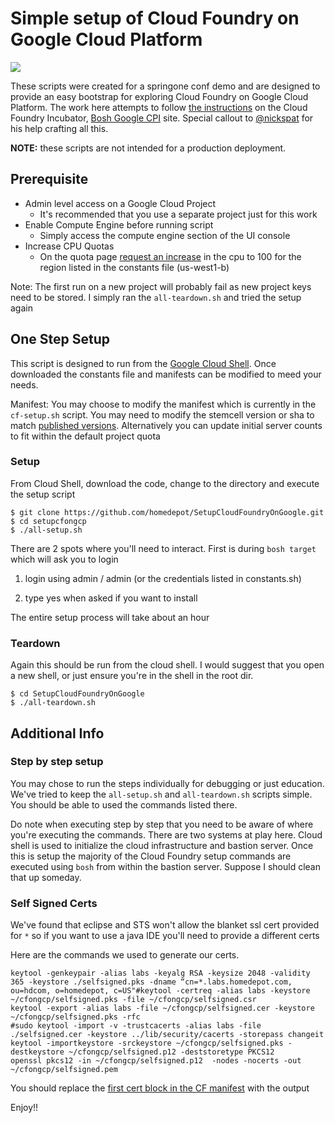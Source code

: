 # Simple setup of Cloud Foundry on Google Cloud Platform

![](timelapse-setup.gif)

These scripts were created for a springone conf demo and are designed to provide an easy bootstrap for exploring Cloud Foundry on Google Cloud Platform. The work here attempts to follow [the instructions](https://github.com/cloudfoundry-incubator/bosh-google-cpi-release/blob/master/docs/bosh/README.md) on the Cloud Foundry Incubator, [Bosh Google CPI](https://github.com/cloudfoundry-incubator/bosh-google-cpi-release) site. Special callout to [@nickspat](https://github.com/nickspat/setupcfongcp) for his help crafting all this.

__NOTE:__ these scripts are not intended for a production deployment.


## Prerequisite

* Admin level access on a Google Cloud Project
	- It's recommended that you use a separate project just for this work
* Enable Compute Engine before running script
	- Simply access the compute engine section of the UI console
* Increase CPU Quotas
	- On the quota page [request an increase](https://console.cloud.google.com/compute/quotas) in the cpu to 100 for the region listed in the constants file (us-west1-b)


Note: The first run on a new project will probably fail as new project keys need to be stored. I simply ran the ``all-teardown.sh`` and tried the setup again


## One Step Setup

This script is designed to run from the [Google Cloud Shell](https://cloud.google.com/shell/docs/). Once downloaded the constants file and manifests can be modified to meed your needs.

Manifest: You may choose to modify the manifest which is currently in the ``cf-setup.sh`` script. You may need to modify the stemcell version or sha to match [published versions](https://github.com/cloudfoundry-incubator/bosh-google-cpi-release). Alternatively you can update initial server counts to fit within the default project quota


### Setup

From Cloud Shell, download the code, change to the directory and execute the setup script

```
$ git clone https://github.com/homedepot/SetupCloudFoundryOnGoogle.git
$ cd setupcfongcp
$ ./all-setup.sh
```


There are 2 spots where you'll need to interact. First is during `bosh target` which will ask you to login

1) login using admin / admin (or the credentials listed in constants.sh)

2) type yes when asked if you want to install

The entire setup process will take about an hour



### Teardown

Again this should be run from the cloud shell. I would suggest that you open a new shell, or just ensure you're in the shell in the root dir.

```
$ cd SetupCloudFoundryOnGoogle
$ ./all-teardown.sh
```

## Additional Info

### Step by step setup
You may chose to run the steps individually for debugging or just education. We've tried to keep the ``all-setup.sh`` and ``all-teardown.sh`` scripts simple. You should be able to used the commands listed there.

Do note when executing step by step that you need to be aware of where you're executing the commands. There are two systems at play here. Cloud shell is used to initialize the cloud infrastructure and bastion server. Once this is setup the majority of the Cloud Foundry setup commands are executed using ``bosh`` from within the bastion server. Suppose I should clean that up someday.

### Self Signed Certs
We've found that eclipse and STS won't allow the blanket ssl cert provided for ``*`` so if you want to use a java IDE you'll need to provide a different certs

Here are the commands we used to generate our certs.

```
keytool -genkeypair -alias labs -keyalg RSA -keysize 2048 -validity 365 -keystore ./selfsigned.pks -dname “cn=*.labs.homedepot.com, ou=hdcom, o=homedepot, c=US"#keytool -certreq -alias labs -keystore ~/cfongcp/selfsigned.pks -file ~/cfongcp/selfsigned.csr
keytool -export -alias labs -file ~/cfongcp/selfsigned.cer -keystore ~/cfongcp/selfsigned.pks -rfc
#sudo keytool -import -v -trustcacerts -alias labs -file ./selfsigned.cer -keystore ../lib/security/cacerts -storepass changeit
keytool -importkeystore -srckeystore ~/cfongcp/selfsigned.pks -destkeystore ~/cfongcp/selfsigned.p12 -deststoretype PKCS12
openssl pkcs12 -in ~/cfongcp/selfsigned.p12  -nodes -nocerts -out ~/cfongcp/selfsigned.pem
```

You should replace the [first cert block in the CF manifest](https://github.com/cgrant/setupcfongcp/blob/master/cf-setup.sh#L38-L76) with the output




Enjoy!!
